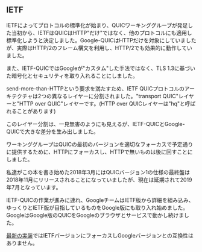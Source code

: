 ## IETF

IETFによってプロトコルの標準化が始まり、QUICワーキンググループが発足した当初から、IETFはQUICはHTTP"だけ"ではなく、他のプロトコルにも適用し標準化しようと決定しました。Google-QUICはHTTPだけを対象にしていましたが、実際はHTTP/2のフレーム構文を利用し、HTTP/2でも効果的に動作していました。

また、IETF-QUICではGoogleが"カスタム"した手法ではなく、TLS 1.3に基づいた暗号化とセキュリティを取り入れることにしました。

send-more-than-HTTPという要求を満たすため、IETF QUICプロトコルのアーキテクチャは2つの異なるレイヤーに分割されました。"transport QUIC"レイヤーと"HTTP over QUIC"レイヤーです。(HTTP over QUICレイヤーは"hq"と呼ばれることがあります)

このレイヤー分割は、一見無害のようにも見えるが、IETF-QUICとGoogle-QUICで大きな差分を生み出しました。

ワーキンググループはQUICの最初のバージョンを適切なフォーカスで予定通りに提供するために、HTTPにフォーカスし、HTTPで無いものは後に回すことにしました。

私達がこの本を書き始めた2018年3月にはQUICバージョン1の仕様の最終盤は2018年11月にリリースされることになっていましたが、現在は延期されて2019年7月となっています。

IETF-QUICの作業が進みに連れ、GoogleチームはIETF版から詳細を組み込み、ゆっくりとIETF版が目指しているものをGoogle版にも取り入れ始めました。GoogleはGoogle版のQUICをGoogleのブラウザとサービスで動かし続けました。

[最新の実装](https://github.com/quicwg/base-drafts/wiki/Implementations)ではIETFバージョンにフォーカスしGoogleバージョンとの互換性はありません。
